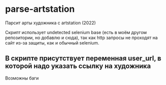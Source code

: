 # parse-artstation
Парсит арты художника с artstation (2022)

Скрипт использует undetected selenium base (есть в моём другом репозитории, но добавлю и сюда), так как http запросы не проходят на сайт из-за защиты, как и обычный selenium.

## В скрипте присутствует переменная user_url, в которой надо указать ссылку на художника

Возможны баги
